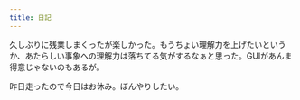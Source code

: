 ```yaml
---
title: 日記
---
```


久しぶりに残業しまくったが楽しかった。もうちょい理解力を上げたいというか、あたらしい事象への理解力は落ちてる気がするなぁと思った。GUIがあんま得意じゃないのもあるが。

昨日走ったので今日はお休み。ぼんやりしたい。